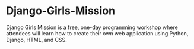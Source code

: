 # Django-Girls-Mission

Django Girls Mission is a free, one-day programming workshop where attendees will learn how to create their own web application using Python, Django, HTML, and CSS. 
